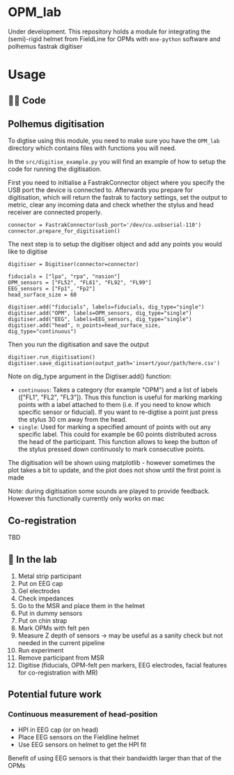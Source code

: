 # OPM_lab
Under development. This repository holds a module for integrating the (semi)-rigid helmet from FieldLine for OPMs with `mne-python` software and polhemus fastrak digitiser


# Usage

## 👩‍💻 Code
## Polhemus digitisation
To digtise using this module, you need to make sure you have the `OPM_lab` directory which contains files with functions you will need.

In the `src/digitise_example.py` you will find an example of how to setup the code for running the digitisation. 

First you need to initialise a FastrakConnector object where you specify the USB port the device is connected to. Afterwards you prepare for digitisation, which will return the fastrak to factory settings, set the output to metric, clear any incoming data and check whether the stylus and head receiver are connected properly. 
```
connector = FastrakConnector(usb_port='/dev/cu.usbserial-110')
connector.prepare_for_digitisation()
```

The next step is to setup the digitiser object and add any points you would like to digitise
```
digitiser = Digitiser(connector=connector)

fiducials = ["lpa", "rpa", "nasion"]
OPM_sensors = ["FL52", "FL61", "FL92", "FL99"]
EEG_sensors = ["Fp1", "Fp2"]
head_surface_size = 60
    
digitiser.add("fiducials", labels=fiducials, dig_type="single")
digitiser.add("OPM", labels=OPM_sensors, dig_type="single")
digitiser.add("EEG", labels=EEG_sensors, dig_type="single")
digitiser.add("head", n_points=head_surface_size, dig_type="continuous")
```

Then you run the digitisation and save the output
```
digitiser.run_digitisation()
digitiser.save_digitisation(output_path='insert/your/path/here.csv')
```

Note on dig_type argument in the Digtiser.add() function:
- `continuous`: Takes a category (for example "OPM") and a list of labels (["FL1", "FL2", "FL3"]). Thus this function is useful for marking marking points with a label attached to them (i.e. if you need to know which specific sensor or fiducial). If you want to re-digtise a point just press the stylus 30 cm away from the head. 
- `single`: Used for marking a specified amount of points with out any specific label. This could for example be 60 points distributed across the head of the participant. This function allows to keep the button of the stylus pressed down continuosly to mark consecutive points. 

The digitisation will be shown using matplotlib - however sometimes the plot takes a bit to update, and the plot does not show until the first point is made


Note: during digitisation some sounds are played to provide feedback. However this functionally currently only works on mac

## Co-registration
TBD

## 🥼 In the lab
1. Metal strip participant
2. Put on EEG cap
3. Gel electrodes
4. Check impedances
5. Go to the MSR and place them in the helmet
6. Put in dummy sensors
7. Put on chin strap
8. Mark OPMs with felt pen
9. Measure Z depth of sensors -> may be useful as a sanity check but not needed in the current pipeline
10. Run experiment
11. Remove participant from MSR
12. Digitise (fiducials, OPM-felt pen markers, EEG electrodes, facial features for co-registration with MR)



## Potential future work
### Continuous measurement of head-position 
* HPI in EEG cap (or on head)
* Place EEG sensors on the Fieldline helmet 
* Use EEG sensors on helmet to get the HPI fit

Benefit of using EEG sensors is that their bandwidth larger than that of the OPMs
